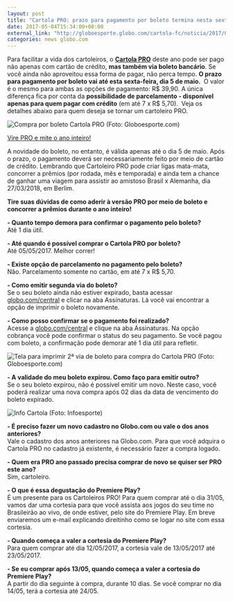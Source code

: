 ```yaml
---
layout: post
title: "Cartola PRO: prazo para pagamento por boleto termina nesta sexta, dia 5"
date: 2017-05-04T15:34:00+00:00
external_link: "http://globoesporte.globo.com/cartola-fc/noticia/2017/05/cartola-pro-prazo-para-pagamento-por-boleto-termina-nesta-sexta-dia-5.html"
categories: news globo.com
---
```

Para facilitar a vida dos cartoleiros, o **[Cartola PRO](http://assine.globo.com/panfleto/globo.com-cartolapro.html?origemId=483)** deste ano pode ser pago não apenas com cartão de crédito, **mas também via boleto bancário**. Se você ainda não aproveitou essa forma de pagar, não perca tempo. **O prazo para pagamento por boleto vai até esta sexta-feira, dia 5 de maio.&nbsp;** O valor é o mesmo para ambas as opções de pagamento: R$ 39,90. A única diferença fica por conta da **possibilidade de parcelamento - disponível apenas para quem pagar com crédito** (em até 7 x R$ 5,70).&nbsp;&nbsp;Veja os detalhes abaixo para quem deseja se tornar um cartoleiro PRO.

 ![Compra por boleto Cartola PRO (Foto: Globoesporte.com)](http://s2.glbimg.com/khuqccslh5ecRaJU4MmHwG2fiGk=/112x0:803x260/690x260/s.glbimg.com/es/ge/f/original/2017/04/20/boleto2.png "Compra por boleto Cartola PRO (Foto: Globoesporte.com)")  

[Vire PRO e mite o ano inteiro!](http://assine.globo.com/panfleto/globo.com-cartolapro.html?origemId=483)

A novidade do boleto, no entanto, é válida apenas até o dia 5 de maio. Após o prazo, o pagamento deverá ser necessariamente feito por meio de cartão de crédito. Lembrando que Cartoleiro PRO pode criar ligas mata-mata, concorrer a prêmios (por rodada, mês e temporada) e ainda tem a chance de ganhar uma viagem para assistir ao amistoso Brasil x Alemanha, dia 27/03/2018, em Berlim.

**Tire suas dúvidas de como aderir à versão PRO por meio de boleto e concorrer a prêmios durante o ano inteiro!**

**- Quanto tempo demora para confirmar o pagamento pelo boleto?**  
Até 1 dia útil.

**- Até quando é possível comprar o Cartola PRO por boleto?**  
Até 05/05/2017. Melhor correr!  
  
**- Existe opção de parcelamento no pagamento pelo boleto?**  
Não. Parcelamento somente no cartão, em até 7 x R$ 5,70.  
  
**- Como emitir segunda via do boleto?**  
Se o seu boleto ainda não estiver expirado, basta acessar [globo.com/central](http://globo.com/central) e clicar na aba Assinaturas. Lá você vai encontrar a opção de imprimir o boleto novamente.

**- Como posso confirmar se o pagamento foi realizado?**  
Acesse a&nbsp;[globo.com/central](http://globo.com/central)&nbsp;e clique na aba Assinaturas. Na opção cobrança você pode confirmar o status do seu pagamento. Se você pagou com boleto, a confirmação pode demorar até 1 dia útil para refletir.

 ![Tela para imprimir 2ª via de boleto para compra do Cartola PRO (Foto: Globoesporte.com)](http://s2.glbimg.com/eW9pToNsldEjSMgcr9YaPS8Uo4g=/0x0:699x476/690x470/s.glbimg.com/es/ge/f/original/2017/04/20/printboleto.png "Tela para imprimir 2ª via de boleto para compra do Cartola PRO (Foto: Globoesporte.com)")  

**- A validade do meu boleto expirou. Como faço para emitir outro?**  
Se o seu boleto expirou, não é possível emitir um novo. Neste caso, você poderá realizar uma nova compra após 02 dias da data de vencimento do boleto expirado.

 ![Info Cartola (Foto: Infoesporte)](http://s2.glbimg.com/wKsKl5YHsUcZxhTpkPZoMktjCEc=/0x0:311x508/311x509/s.glbimg.com/es/ge/f/original/2017/04/13/info_cartola_premiacao_ligapro-02.jpg "Info Cartola (Foto: Infoesporte)")  

**- É preciso fazer um novo cadastro no Globo.com ou vale o dos anos anteriores?**  
Vale o cadastro dos anos anteriores na Globo.com. Para que você adquira o Cartola PRO no cadastro já existente, é necessário fazer a compra logado.   
  
**- Quem era PRO ano passado precisa comprar de novo se quiser ser PRO este ano?**  
Sim, cartoleiro.

**- O que é essa degustação do Premiere Play?**  
É um presente para os Cartoleiros PRO! Para quem comprar até o dia 31/05, vamos dar uma cortesia para que você assista aos jogos do seu time no Brasileirão ao vivo, de onde estiver, pelo site do&nbsp;Premiere Play. Em breve enviaremos um e-mail explicando direitinho como se logar no site com essa cortesia.  
  
**- Quando começa a valer a cortesia do Premiere Play?**  
Para quem comprar até dia 12/05/2017, a cortesia vale de 13/05/2017 até 23/05/2017.

**- Se eu comprar após 13/05, quando começa a valer a cortesia do Premiere Play?**  
A partir do dia seguinte à compra, durante 10 dias. Se você comprar no dia 14/05, terá a cortesia até 24/05.&nbsp;

